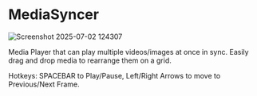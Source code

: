 # MediaSyncer

![Screenshot 2025-07-02 124307](https://github.com/user-attachments/assets/f2684d72-554c-439d-b355-a3a5bd0b7d54)

Media Player that can play multiple videos/images at once in sync. Easily drag and drop media to rearrange them on a grid.

Hotkeys: SPACEBAR to Play/Pause, Left/Right Arrows to move to Previous/Next Frame.
